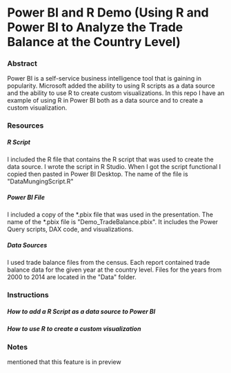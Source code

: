 # Power BI and R Demo (Using R and Power BI to Analyze the Trade Balance at the Country Level)

### Abstract
Power BI is a self-service business intelligence tool that is gaining in popularity. Microsoft added the ability to using R scripts as a data source and the ability to use R to create custom visualizations. In this repo I have an example of using R in Power BI both as a data source and to create a custom visualization.


### Resources

##### R Script
I included the R file that contains the R script that was used to create the data source. I wrote the script in R Studio. When I got the script functional I copied then pasted in Power BI Desktop. The name of the file is "DataMungingScript.R"

##### Power BI File
I included a copy of the *.pbix file that was used in the presentation. The name of the *.pbix file is "Demo_TradeBalance.pbix". It includes the Power Query scripts, DAX code, and visualizations. 

##### Data Sources
I used trade balance files from the census. Each report contained trade balance data for the given year at the country level. Files for the years from 2000 to 2014 are located in the "Data" folder.


### Instructions 

##### How to add a R Script as a data source to Power BI

##### How to use R to create a custom visualization


### Notes
mentioned that this feature is in preview
